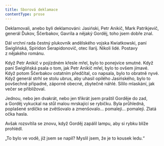 ```yaml
---
title: Sborová deklamace
contentType: prose
---
```


  

Deklamovali, anebo byli deklamováni: Jasiński, Petr Anikič, Mark Patrikjevič, generál Ďukov, Ščerbakov, Gavrila a nějaký Gorděj, toho jsem dobře znal.

Dál vrchní rada čestný plukovník andělského vojska Kwiat­kowski, paní Swiglińská, Spiridon Serapidonovič, otec Ilarij. Nikoli lidé. Postavy z nějakého románu.

Když Petr Anikič v pojízdném křesle mřel, bylo to ponejvíce smutné. Když paní Swiglińská psala o tom, jak Petr Anikič mřel, bylo to ovšem jímavé. Když potom Ščerbakov ostatním předčítal, co napsala, bylo to obratně nyvé. Když generál strhl se stolu ubrus, aby uhasil opilého Jasińského, bylo to povšechně případné, záporně obecné, zbytečně náhlé. Sílilo mlaskání, jak večer se přibližoval.

Jednou, nebo jen dvakrát, nebo jen třikrát jsem praštil Gorděje do zad, a Gorděj vykuckal na stůl malou mrskající se rybičku. Byla průhledná, poplašené srdíčko se zvětšovalo a zmenšovalo… pomaleji… pomaleji. Zlatá očka hasla.

Avšak rozsvítila se znovu, když Gorděj zapálil lampu, aby si rybku blíže prohlédl.

„To bylo ve vodě, jíž jsem se napil? Myslil jsem, že je to kousek ledu.“
